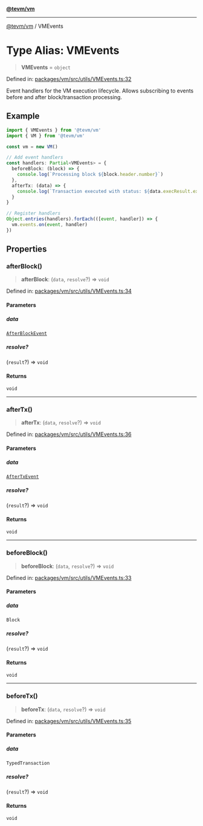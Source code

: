 [**@tevm/vm**](../README.md)

***

[@tevm/vm](../globals.md) / VMEvents

# Type Alias: VMEvents

> **VMEvents** = `object`

Defined in: [packages/vm/src/utils/VMEvents.ts:32](https://github.com/evmts/tevm-monorepo/blob/main/packages/vm/src/utils/VMEvents.ts#L32)

Event handlers for the VM execution lifecycle.
Allows subscribing to events before and after block/transaction processing.

## Example

```typescript
import { VMEvents } from '@tevm/vm'
import { VM } from '@tevm/vm'

const vm = new VM()

// Add event handlers
const handlers: Partial<VMEvents> = {
  beforeBlock: (block) => {
    console.log(`Processing block ${block.header.number}`)
  },
  afterTx: (data) => {
    console.log(`Transaction executed with status: ${data.execResult.exceptionError ? 'failed' : 'success'}`)
  }
}

// Register handlers
Object.entries(handlers).forEach(([event, handler]) => {
  vm.events.on(event, handler)
})
```

## Properties

### afterBlock()

> **afterBlock**: (`data`, `resolve`?) => `void`

Defined in: [packages/vm/src/utils/VMEvents.ts:34](https://github.com/evmts/tevm-monorepo/blob/main/packages/vm/src/utils/VMEvents.ts#L34)

#### Parameters

##### data

[`AfterBlockEvent`](../interfaces/AfterBlockEvent.md)

##### resolve?

(`result`?) => `void`

#### Returns

`void`

***

### afterTx()

> **afterTx**: (`data`, `resolve`?) => `void`

Defined in: [packages/vm/src/utils/VMEvents.ts:36](https://github.com/evmts/tevm-monorepo/blob/main/packages/vm/src/utils/VMEvents.ts#L36)

#### Parameters

##### data

[`AfterTxEvent`](../interfaces/AfterTxEvent.md)

##### resolve?

(`result`?) => `void`

#### Returns

`void`

***

### beforeBlock()

> **beforeBlock**: (`data`, `resolve`?) => `void`

Defined in: [packages/vm/src/utils/VMEvents.ts:33](https://github.com/evmts/tevm-monorepo/blob/main/packages/vm/src/utils/VMEvents.ts#L33)

#### Parameters

##### data

`Block`

##### resolve?

(`result`?) => `void`

#### Returns

`void`

***

### beforeTx()

> **beforeTx**: (`data`, `resolve`?) => `void`

Defined in: [packages/vm/src/utils/VMEvents.ts:35](https://github.com/evmts/tevm-monorepo/blob/main/packages/vm/src/utils/VMEvents.ts#L35)

#### Parameters

##### data

`TypedTransaction`

##### resolve?

(`result`?) => `void`

#### Returns

`void`
